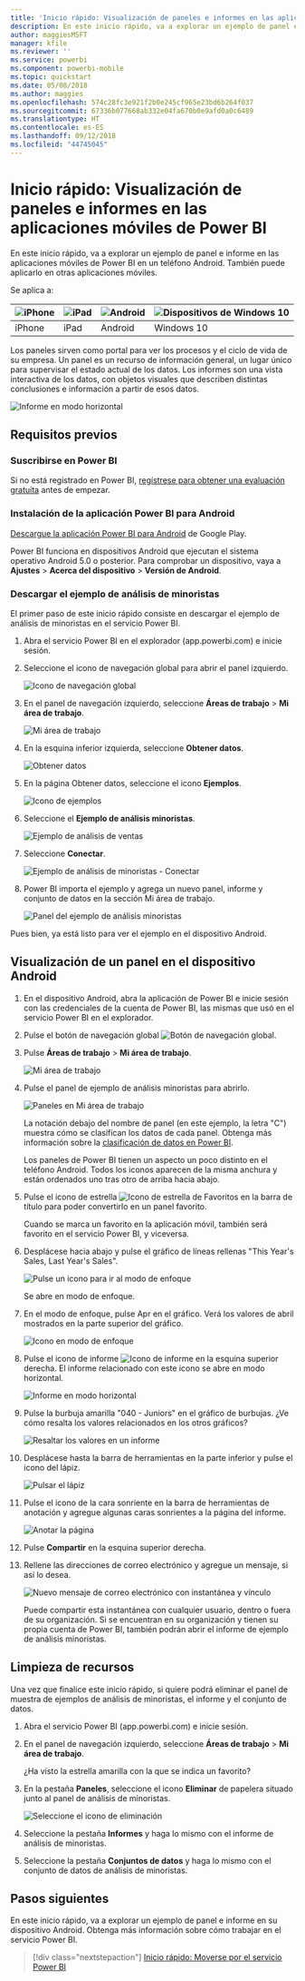 ```yaml
---
title: 'Inicio rápido: Visualización de paneles e informes en las aplicaciones móviles de Power BI'
description: En este inicio rápido, va a explorar un ejemplo de panel e informe en las aplicaciones móviles de Power BI.
author: maggiesMSFT
manager: kfile
ms.reviewer: ''
ms.service: powerbi
ms.component: powerbi-mobile
ms.topic: quickstart
ms.date: 05/08/2018
ms.author: maggies
ms.openlocfilehash: 574c28fc3e921f2b0e245cf965e23bd6b264f037
ms.sourcegitcommit: 67336b077668ab332e04fa670b0e9afd0a0c6489
ms.translationtype: HT
ms.contentlocale: es-ES
ms.lasthandoff: 09/12/2018
ms.locfileid: "44745045"
---
```

# <a name="quickstart-explore-dashboards-and-reports-in-the-power-bi-mobile-apps"></a>Inicio rápido: Visualización de paneles e informes en las aplicaciones móviles de Power BI
En este inicio rápido, va a explorar un ejemplo de panel e informe en las aplicaciones móviles de Power BI en un teléfono Android. También puede aplicarlo en otras aplicaciones móviles. 

Se aplica a:

| ![iPhone](./media/mobile-apps-quickstart-view-dashboard-report/iphone-logo-30-px.png) | ![iPad](./media/mobile-apps-quickstart-view-dashboard-report/ipad-logo-30-px.png) | ![Android](./media/mobile-apps-quickstart-view-dashboard-report/android-logo-30-px.png) | ![Dispositivos de Windows 10](./media/mobile-apps-quickstart-view-dashboard-report/win-10-logo-30-px.png) |
|:--- |:--- |:--- |:--- |
| iPhone | iPad | Android | Windows 10 |

Los paneles sirven como portal para ver los procesos y el ciclo de vida de su empresa. Un panel es un recurso de información general, un lugar único para supervisar el estado actual de los datos. Los informes son una vista interactiva de los datos, con objetos visuales que describen distintas conclusiones e información a partir de esos datos. 

![Informe en modo horizontal](././media/mobile-apps-quickstart-view-dashboard-report/power-bi-android-quickstart-report.png)

## <a name="prerequisites"></a>Requisitos previos

### <a name="sign-up-for-power-bi"></a>Suscribirse en Power BI
Si no está registrado en Power BI, [regístrese para obtener una evaluación gratuita](https://app.powerbi.com/signupredirect?pbi_source=web) antes de empezar.

### <a name="install-the-power-bi-for-android-app"></a>Instalación de la aplicación Power BI para Android
[Descargue la aplicación Power BI para Android](http://go.microsoft.com/fwlink/?LinkID=544867) de Google Play.

Power BI funciona en dispositivos Android que ejecutan el sistema operativo Android 5.0 o posterior. Para comprobar un dispositivo, vaya a **Ajustes** > **Acerca del dispositivo** > **Versión de Android**.

### <a name="download-the-retail-analysis-sample"></a>Descargar el ejemplo de análisis de minoristas
El primer paso de este inicio rápido consiste en descargar el ejemplo de análisis de minoristas en el servicio Power BI.

1. Abra el servicio Power BI en el explorador (app.powerbi.com) e inicie sesión.

1. Seleccione el icono de navegación global para abrir el panel izquierdo.

    ![Icono de navegación global](./media/mobile-apps-quickstart-view-dashboard-report/power-bi-android-quickstart-global-nav-icon.png)

2. En el panel de navegación izquierdo, seleccione **Áreas de trabajo** > **Mi área de trabajo**.

    ![Mi área de trabajo](./media/mobile-apps-quickstart-view-dashboard-report/power-bi-android-quickstart-my-workspace.png)

3. En la esquina inferior izquierda, seleccione **Obtener datos**.
   
    ![Obtener datos](./media/mobile-apps-quickstart-view-dashboard-report/power-bi-get-data.png)

3. En la página Obtener datos, seleccione el icono **Ejemplos**.
   
   ![Icono de ejemplos](./media/mobile-apps-quickstart-view-dashboard-report/power-bi-samples-icon.png)

4. Seleccione el **Ejemplo de análisis minoristas**.
 
    ![Ejemplo de análisis de ventas](./media/mobile-apps-quickstart-view-dashboard-report/power-bi-rs.png)
 
8. Seleccione **Conectar**.  
  
   ![Ejemplo de análisis de minoristas - Conectar](./media/mobile-apps-quickstart-view-dashboard-report/retail16.png)
   
5. Power BI importa el ejemplo y agrega un nuevo panel, informe y conjunto de datos en la sección Mi área de trabajo.
   
   ![Panel del ejemplo de análisis minoristas](./media/mobile-apps-quickstart-view-dashboard-report/power-bi-service-opportunity-sample.png)

Pues bien, ya está listo para ver el ejemplo en el dispositivo Android.

## <a name="view-a-dashboard-on-your-android-device"></a>Visualización de un panel en el dispositivo Android
1. En el dispositivo Android, abra la aplicación de Power BI e inicie sesión con las credenciales de la cuenta de Power BI, las mismas que usó en el servicio Power BI en el explorador.

1.  Pulse el botón de navegación global ![Botón de navegación global](./media/mobile-apps-quickstart-view-dashboard-report/power-bi-iphone-global-nav-button.png).

2.  Pulse **Áreas de trabajo** > **Mi área de trabajo**.

    ![Mi área de trabajo](./media/mobile-apps-quickstart-view-dashboard-report/power-bi-android-quickstart-workspaces.png)

3. Pulse el panel de ejemplo de análisis minoristas para abrirlo.
 
    ![Paneles en Mi área de trabajo](./media/mobile-apps-quickstart-view-dashboard-report/power-bi-android-quickstart-open-retail.png)
   
    La notación debajo del nombre de panel (en este ejemplo, la letra "C") muestra cómo se clasifican los datos de cada panel. Obtenga más información sobre la [clasificación de datos en Power BI](../../service-data-classification.md).

    Los paneles de Power BI tienen un aspecto un poco distinto en el teléfono Android. Todos los iconos aparecen de la misma anchura y están ordenados uno tras otro de arriba hacia abajo.

4. Pulse el icono de estrella ![Icono de estrella de Favoritos](./media/mobile-apps-quickstart-view-dashboard-report/power-bi-android-quickstart-favorite-icon.png) en la barra de título para poder convertirlo en un panel favorito.

    Cuando se marca un favorito en la aplicación móvil, también será favorito en el servicio Power BI, y viceversa.

4. Desplácese hacia abajo y pulse el gráfico de líneas rellenas "This Year's Sales, Last Year's Sales".

    ![Pulse un icono para ir al modo de enfoque](./media/mobile-apps-quickstart-view-dashboard-report/power-bi-android-quickstart-tap-tile-fave.png)

    Se abre en modo de enfoque.

7. En el modo de enfoque, pulse Apr en el gráfico. Verá los valores de abril mostrados en la parte superior del gráfico.

    ![Icono en modo de enfoque](./media/mobile-apps-quickstart-view-dashboard-report/power-bi-android-quickstart-tile-focus.png)

8. Pulse el icono de informe ![Icono de informe](./media/mobile-apps-quickstart-view-dashboard-report/power-bi-android-quickstart-report-icon.png) en la esquina superior derecha. El informe relacionado con este icono se abre en modo horizontal.

    ![Informe en modo horizontal](././media/mobile-apps-quickstart-view-dashboard-report/power-bi-android-quickstart-report.png)

9. Pulse la burbuja amarilla "040 - Juniors" en el gráfico de burbujas. ¿Ve cómo resalta los valores relacionados en los otros gráficos? 

    ![Resaltar los valores en un informe](./media/mobile-apps-quickstart-view-dashboard-report/power-bi-android-quickstart-cross-highlight.png)

10. Desplácese hasta la barra de herramientas en la parte inferior y pulse el icono del lápiz.

    ![Pulsar el lápiz](./media/mobile-apps-quickstart-view-dashboard-report/power-bi-android-quickstart-tap-pencil.png)

11. Pulse el icono de la cara sonriente en la barra de herramientas de anotación y agregue algunas caras sonrientes a la página del informe.
 
    ![Anotar la página](./media/mobile-apps-quickstart-view-dashboard-report/power-bi-android-quickstart-annotate.png)

12. Pulse **Compartir** en la esquina superior derecha.

1. Rellene las direcciones de correo electrónico y agregue un mensaje, si así lo desea.  

    ![Nuevo mensaje de correo electrónico con instantánea y vínculo](./media/mobile-apps-quickstart-view-dashboard-report/power-bi-android-quickstart-send-snapshot.png)

    Puede compartir esta instantánea con cualquier usuario, dentro o fuera de su organización. Si se encuentran en su organización y tienen su propia cuenta de Power BI, también podrán abrir el informe de ejemplo de análisis minoristas.

## <a name="clean-up-resources"></a>Limpieza de recursos

Una vez que finalice este inicio rápido, si quiere podrá eliminar el panel de muestra de ejemplos de análisis de minoristas, el informe y el conjunto de datos.

1. Abra el servicio Power BI (app.powerbi.com) e inicie sesión.

2. En el panel de navegación izquierdo, seleccione **Áreas de trabajo** > **Mi área de trabajo**.

    ¿Ha visto la estrella amarilla con la que se indica un favorito?

3. En la pestaña **Paneles**, seleccione el icono **Eliminar** de papelera situado junto al panel de análisis de minoristas.

    ![Seleccione el icono de eliminación](./media/mobile-apps-quickstart-view-dashboard-report/power-bi-android-quickstart-delete-retail.png)

4. Seleccione la pestaña **Informes** y haga lo mismo con el informe de análisis de minoristas.

5. Seleccione la pestaña **Conjuntos de datos** y haga lo mismo con el conjunto de datos de análisis de minoristas.


## <a name="next-steps"></a>Pasos siguientes

En este inicio rápido, va a explorar un ejemplo de panel e informe en su dispositivo Android. Obtenga más información sobre cómo trabajar en el servicio Power BI. 

> [!div class="nextstepaction"]
> [Inicio rápido: Moverse por el servicio Power BI](../../service-the-new-power-bi-experience.md)

